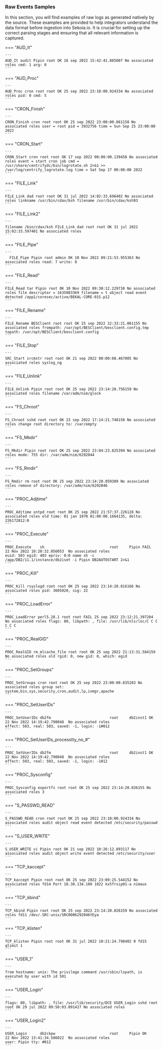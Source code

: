 
### Raw Events Samples

In this section, you will find examples of raw logs as generated natively by the source. These examples are provided to help integrators understand the data format before ingestion into Sekoia.io. It is crucial for setting up the correct parsing stages and ensuring that all relevant information is captured.


=== "AUD_It"

    ```
	AUD_It audit Pipin root OK 16 sep 2022 15:42:41.885007 No associated roles cmd: 1 arg: 0
    ```



=== "AUD_Proc"

    ```
	AUD_Proc cron root root OK 25 sep 2022 23:10:00.924334 No associated roles pid: 0 cmd: 5
    ```



=== "CRON_Finish"

    ```
	CRON_Finish cron root root OK 25 sep 2022 23:00:00.861158 No associated roles user = root pid = 3932756 time = Sun Sep 25 23:00:00 2022
    ```



=== "CRON_Start"

    ```
	CRON_Start cron root root OK 17 sep 2022 00:00:00.139458 No associated roles event = start cron job cmd = /usr/share/centrifydc/bin/logrotate.sh 2>&1 >> /var/log/centrify_logrotate.log time = Sat Sep 17 00:00:00 2022
    ```



=== "FILE_Link"

    ```
	FILE_Link dad root root OK 31 jul 2022 14:02:33.696402 No associated roles linkname /usr/bin/cdax/bsh filename /usr/bin/cdax/ksh93
    ```



=== "FILE_Link2"

    ```
	filename /bin/cdax/ksh FILE_Link dad root root OK 31 jul 2022 15:02:33.597401 No associated roles
    ```



=== "FILE_Pipe"

    ```
	  FILE_Pipe Pipin root admin OK 10 Nov 2022 09:21:53.955363 No associated roles read: 7 write: 8
    ```



=== "FILE_Read"

    ```
	FILE_Read tar Pipin root OK 10 Nov 2022 09:30:12.229710 No associated roles file descriptor = 1635083369 filename = t object read event detected /app1/coresec/active/BEKAL-CORE-01S.p12
    ```



=== "FILE_Rename"

    ```
	FILE_Rename BESClient root root OK 25 sep 2022 22:33:21.081155 No associated roles frompath: /var/opt/BESClient/besclient.config.tmp topath: /var/opt/BESClient/besclient.config
    ```



=== "FILE_Stop"

    ```
	SRC_Start srcmstr root root OK 21 sep 2022 00:00:08.467005 No associated roles syslog_ng
    ```



=== "FILE_Unlink"

    ```
	FILE_Unlink Pipin root root OK 25 sep 2022 23:14:20.756159 No associated roles filename /var/adm/nim/glock
    ```



=== "FS_Chroot"

    ```
	FS_Chroot sshd root root OK 23 sep 2022 17:14:21.748158 No associated roles change root directory to: /var/empty
    ```



=== "FS_Mkdir"

    ```
	FS_Mkdir Pipin root root OK 25 sep 2022 23:04:23.825394 No associated roles mode: 755 dir: /var/adm/nim/6292044
    ```



=== "FS_Rmdir"

    ```
	FS_Rmdir rm root root OK 25 sep 2022 23:14:20.859389 No associated roles remove of directory: /var/adm/nim/6292046
    ```



=== "PROC_Adjtime"

    ```
	PROC_Adjtime xntpd root root OK 25 sep 2022 21:57:37.226128 No associated roles old time: 01 jan 1970 01:00:00.1664135, delta: 226172812:0
    ```



=== "PROC_Execute"

    ```
	PROC_Execute    sh                              root     Pipin FAIL          22 Nov 2022 10:20:32.056053  No associated roles                      euid: 503 egid: 403 epriv: 0:0 name sh -c /app/DB2/11.1/instance/db2iset -i Pipin DB2AUTOSTART 2>&1 
    ```



=== "PROC_Kill"

    ```
	PROC_Kill rsyslogd root root OK 25 sep 2022 23:14:20.816166 No associated roles pid: 3605020, sig: 22
    ```



=== "PROC_LoadError"

    ```
	PROC_LoadError perl5.28.1 root root FAIL 25 sep 2022 23:12:21.397204 No associated roles flags: 80, libpath: , file: /usr/lib/nls/loc/C C C C C C
    ```



=== "PROC_RealGID"

    ```
	PROC_RealGID rm_mlcache_file root root OK 25 sep 2022 21:13:31.584159 No associated roles old rgid: 0, new gid: 0, which: egid
    ```



=== "PROC_SetGroups"

    ```
	PROC_SetGroups cron root root OK 25 sep 2022 23:00:00.835203 No associated roles group set: system,bin,sys,security,cron,audit,lp,ivmgr,apache
    ```



=== "PROC_SetUserIDs"

    ```
	PROC_SetUserIDs db2fm                           root     db2inst1 OK          22 Nov 2022 14:19:42.790048  No associated roles                      effect: 503, real: 503, saved: -1, login: -1#012
    ```



=== "PROC_SetUserIDs_processtty_no_#"

    ```
	PROC_SetUserIDs db2fm                           root     db2inst1 OK          22 Nov 2022 14:19:42.790048  No associated roles                      effect: 503, real: 503, saved: -1, login: -1012
    ```



=== "PROC_Sysconfig"

    ```
	PROC_Sysconfig exportfs root root OK 25 sep 2022 23:14:20.836155 No associated roles 3
    ```



=== "S_PASSWD_READ"

    ```
	S_PASSWD_READ cron root root OK 25 sep 2022 23:10:00.924334 No associated roles audit object read event detected /etc/security/passwd
    ```



=== "S_USER_WRITE"

    ```
	S_USER_WRITE vi Pipin root OK 21 sep 2022 10:26:12.893117 No associated roles audit object write event detected /etc/security/user
    ```



=== "TCP_kaccept"

    ```
	TCP_kaccept Pipin root root OK 25 sep 2022 23:09:25.544152 No associated roles fd14 Port 10.30.134.100 1022 kx5frsip01-a nimaux
    ```



=== "TCP_kbind"

    ```
	TCP_kbind Pipin root root OK 25 sep 2022 23:14:20.826159 No associated roles fd11 /dev/.SRC-unix/SRC0006292046YEya
    ```



=== "TCP_klisten"

    ```
	TCP_klisten Pipin root root OK 31 jul 2022 10:21:24.798402 0 fd15 qlimit 1
    ```



=== "USER_1"

    ```
	from hostname: unix: The privilege command /usr/sbin/lspath, is executed by user with id 501
    ```



=== "USER_Login"

    ```
	flags: 80, libpath: , file: /usr/lib/security/DCE USER_Login sshd root root OK 29 jul 2022 09:58:03.091427 No associated roles
    ```



=== "USER_Login2"

    ```
	USER_Login      db2ckpw                         root     Pipin OK          22 Nov 2022 13:41:34.586022  No associated roles                      user: Pipin tty: #012
    ```



